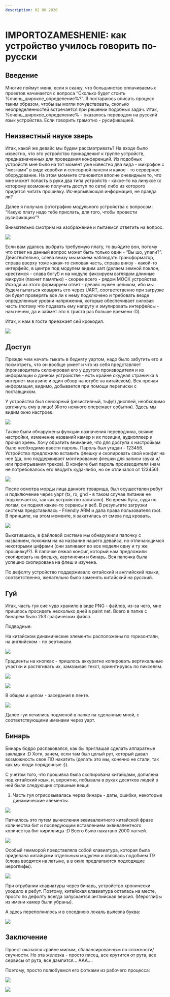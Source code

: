 ```yaml
---
description: 02 08 2020
---
```


# IMPORTOZAMESHENIE: как устройство училось говорить по-русски

## **Введение**

Многие поймут меня, если я скажу, что большинство оплачиваемых проектов начинается с вопроса “Сколько будет стоить %очень\_широкое\_определение%?”. Я постараюсь описать процесс таким образом, чтобы вы могли почувствовать, сколько неопределенностей встречается при решении подобных задач. Итак,  %очень\_широкое\_определение% - оказалось переводом на русский язык устройства. Если говорить грамотно - русификацией. 

## **Неизвестный науке зверь** 

Итак, какой же девайс мы будем рассматривать? На входе было известно, что это устройство принадлежит к группе устройств, предназначенных для проведения конференций. Из подобных устройств мне было на тот момент уже известно два вида - микрофон с “мозгами” в виде коробки и сенсорной панели и какое - то серверное оборудование. На этом моменте становится вполне очевидным то, что мне может попасть в руки два типа устройств - какое-то на линуксе \(к которому возможно получить доступ по сети\) либо из которого придется читать прошивку. Исчерпывающая информация, не правда ли?

Далее я получаю фотографию модульного устройства с вопросом: “Какую плату надо тебе прислать, для того, чтобы провести русификацию”?

Внимательно смотрим на изображение и пытаемся ответить на вопрос.

![](https://lh4.googleusercontent.com/JsUuFXTakjyRDBPzf3GWaJLt_7AHQWX8tm_TJ0hInlwJ36FZja23W6B2yu6HXYz7hfGRh5TOQSLbkxseYIJ4_mccCWloWacAMIbFzuz6YEgHidOZJnwirvWJFuYf9nFlO8EDszY)

Если вам удалось выбрать требуемую плату, то выйдите вон, потому что ответ на данный вопрос может быть только один - “Вы шо, упали?”. Действительно, слева внизу мы можем наблюдать трансформатор, справа вверху тоже какая-то силовая часть, справа внизу - какой-то интерфейс, в центре под модулем видим uart \(делаем земной поклон, крестимся - слава богу!\) и на модуле фиксируем взглядом длинные микрухи \(пахнет памятью\) - скорее всего - рядом МОСК устройства. Исходя из этого формируем ответ - девайс нужен целиком, ибо мы будем пытаться ковырять его через UART, соответственно при загрузке он будет проверять все ли к нему подключено и требовать везде определенные уровни напряжения, которые обеспечивает силовая часть \(потому что подавать ему напругу и эмулировать интерфейсы - нам нечем, да и займет это в триста раз больше времени :D\).

Итак, к нам в гости приезжает сей крокодил.

![](https://lh4.googleusercontent.com/dksQYw3R-ostEwBQn60owr0jar3LMBCXfbCOtevKPSsOlMJULkvvIBs_l7p1vRQEs2veCCyNGf6QgQW8tWHi2G-7xKHkvZJYjnLsiRdt9wLM_A95Mck7tDG3ySdDamr6mf2EnDY)

## **Доступ**

Прежде чем начать тыкать в беднягу уартом, надо было забутить его и посмотреть, что он вообще умеет и что из себя представляет \(производитель склонировал его у другого производителя и из информации о данном устройстве - есть крайне скудная страничка в интернет-магазине и один обзор на ютубе на китайском\). Вся прочая информация, видимо, добывается при помощи переписки с поставщиком.

У устройства был сенсорный \(резистивный, тьфу!\) дисплей, необходимо взглянуть ему в лицо! \(Фото немного опережает события\). Здесь мы видим окно настроек.

![](https://lh4.googleusercontent.com/iUlhhRZ4n5eOp939gCU5v6zy7wrnFcucXlC3GBEL7ictAFzQ0vZXaUwU9bJkQzB9FEFT6SGB_KQFfpaJ3CcBG9QydTp78DPs8dqUmlptn49SZHp-6Q1D2ng2hIF0dtqu1A963X0)

Также были обнаружены функции назначения переводчика, всякие настройки, изменение названий камер и их позиции, аудиоплеер и прочая хрень. Хочу обратить внимание, что для доступа к настройкам было необходимо ввести пароль. Пароль был угадан - 123456. Устройство предложило вставить флешку и скопировать свой конфиг на нее \(да, оно поддерживает монтирование флешки для записи звука и/или проигрывания треков\). В конфиге был пароль производителя \(нам не потребовалось его вводить куда-либо, но он отличался от 123456\).

![](https://lh3.googleusercontent.com/nTXyrAXZOr5d_5g0IUkYlizag8TsXTvLOUjE7ML-HfZfwYQowQs6AXNRZdcqjBIC76FD7oG2FEoqUnuzxQ-pwtwIFBFF_-7Ivdaz8cMmO4NRt2tHUdPjfepbhPOw-ifMwC63v4E)

После осмотра морды лица данного товарища, был осуществлен ребут и подключение через уарт \(tx, rx, gnd - в таком случае питание не подключается, так как устройство запитано\). Во время бута, судя по логам, он поднял какие-то сервисы и веб. В результате загрузки система представилась - Friendly ARM и дала права пользователя root. В принципе, на этом моменте, я закатилась от смеха под кровать. 

![](https://lh3.googleusercontent.com/V5nt4aNSTQ2L4u3VC7vqsSeO0i9E3gyA2e0VzsZ_WEUmJD5loOS0S2om77DL2qh2gmPtzKEOszBE1MEA-sZP4vFi0rUx9zoWUMF_nDVW3kzRgxZnDGLZbS8M6PWWQBgZ-E5u27E)

Выкатившись, в файловой системе мы обнаружили папочку с названием, похожим на на название нашего девайса, но отличающимся некоторыми цифрами \(они заливают во все модели одну и ту же прошивку!?\). В папочке лежал конфиг, который нам предложили скопировать на флешку, картиночки и бинарь. Вся папочка была успешно скопирована на флеш и изучена.

По дефолту устройство поддерживало китайский и английский языки, соответственно, желательно было заменять китайский на русский.

## **Гуй** 

Итак, часть гуя сие чудо хранило в виде PNG - файлов, из-за чего, мне пришлось просидеть несколько дней в paint net. Всего в папке с бинарем было 253 графических файла.

Подводные:

На китайском динамические элементы расположены по горизонтали, на английском - по вертикали.

![](https://lh3.googleusercontent.com/kTBkAYyPJl-uHCbmuE06ppkEzjrCtgvpbeqUvv1DgHmfWzPpIG51WZktZJU35a8AnUj5qYoAOOCfMMW-VvctEO9baQyC-KxBlBDRYCwspotf_-EKhmkPcNNbauA1HITRntKCYJw)

Градиенты на кнопках - пришлось аккуратно копировать вертикальные участки и растягивать их, замазывая текст, ориентируясь по пикселям.

![](https://lh3.googleusercontent.com/tAtwmITppfC3qyJN185sj-dAj3zJmvepRf0XKTxVTP_RGXxpwdFN-9Ttt81M5IfNdg8ORkgC_hKfyyx58_AWKC-uVgzWchkA58DkrNOxhysP8-GpKa-fO4ARpqXAHXW2J9NFFL0)

![](https://lh4.googleusercontent.com/D_qSpyMddj7PBmSXcVYcCJEUBMTwxyCiP5QNYYe2_9UQelAoxbaTrjD3-iH5z1wkQW2MPK24eZtOeHt4wFhL_w3LzVFalslsXg5bE5j5ghRKkoc7t4DBB0XblDOQlEgwd84daM4)

В общем и целом - заседания в пенте.

![](https://lh4.googleusercontent.com/XcsF0tTDpgiLtHIXL61w3V06gmtdHbrpTCHOFB7qOXCeM6mQUd2KhrrLvSQRhDcO7jFjbINe_DtP7NZQ_5_jkB-oFfuaCwRhiww9iY3fBi5fjSP2llySPH6tEeOFsOjAG5UOxzk)

Далее гуи лечились подменой в папке на сделанные мной, с соответствующими именами через уарт.

## **Бинарь**

Бинарь бодро распаковался, как бы приглашая сделать аппаратные закладки :D Хотя, зачем, если там был целый рут, который давал возможность свое ПО накатить \(делать это мы, конечно не стали, так как мы люди порядочные :\)\).

С учетом того, что прошивка была скопирована китайцами, допилена под китайский язык, и, вероятно, побывала в руках десятков людей в ней были следующие страшные вещи:

1. Часть гуя отрисовывалась через бинарь - даты, ошибки, некоторые динамические элементы.

![](https://lh6.googleusercontent.com/HFiEqj2OBi810LmZhTAQwEEExmOeq4zmPad_jiAjwShRJgwRkAQK-r_PH2BzdH4mn79pE1k4J5sBO4CNFD3B15NiqC4jCwf15MkXoNWEs16F0TnO3fNc4uWrq0-Gb8XDrlATv5A)

Патчилось это путем вычисления эквивалентного китайской фразе количества бит и последующим вставлением эквивалентного количества бит кириллицы :D Всего было накатано 2000 патчей.

![](https://lh6.googleusercontent.com/cLFBvyoCH5IeC0mQcvx5N1eelKgZ9N1h5Dp34EFkMqC1FBqbUb8Vk6FfJLqq236lDblJ-h8WrwLqHDGEcIrIAWF1NCij-wmt9YW_tqyMrNmuiqzJXaOiomy-NXg5IQaY1S8Tscg)

Особый гемморой представляла собой клавиатура, которая была приделана китайцами отдельным модулем и являлась подобием T9 \(слова вводятся на латыне, а в окне предлагаются подходящие иероглифы\).

![](https://lh4.googleusercontent.com/PX_BXxGFZpz7TK3nG3NfvI2Ro0uMpDdocuFRSF0Y3xrJOOcqRbSZSLEiJ0DAeO-9piAf1uzwMgSwpi0a_UVIWBtBoydpxTdkd8GezJ1LKoJsCg7hJAzWNMb9uq-H6s7wcbA5w_k)

При отрубании клавиатуры через бинарь, устройство хронически уходило в ребут. Поэтому, китайская клавиатура осталась на месте, просто по дефолту всегда запускается английская версия. \(Иероглифы из имени камер были убраны\).

А здесь переполнилось и в соседнюю локаль вылезла буква:

![](https://lh5.googleusercontent.com/rmPvr9-2xnPA9bcnCFGsqjK9rYHN1nA6grZF_evL_H7CG_RkpYxvDbnlWkS3L6On6H9tknTm1Pl6qostOZwtDnxzefWEWUfrFNiyqTWxmYrchHJh38pgqUFrsZMuRD1WFYqiWtY)

## **Заключение**

Проект оказался крайне милым, сбалансированным по сложности/скучности. Но эта железка - просто писец, все крутится от рута, все сервисы от рута, все дампится… ААА....

Поэтому, просто полюбуемся его фотками из рабочего процесса:

![](https://lh6.googleusercontent.com/XICq9wZ2W7hUHM0vCAjhPmclmM_UMe1FWcRrJWVOMMYxh7G_GyIeSFbdI-XzFcoqD3W1EsNCpyo9KmtjhkjcNp9zlY-byIka_WBLewUQbo6FrQE_GN_0KnOBBiVXD_rlf3_6U7U)

![](https://lh3.googleusercontent.com/PieBPj9B7MYoSyyiUkJlbF0INTpkDuwV1BcT9GR5vqEE-BvED_b4EzPCbVPO6TEYZ2dSNfmn03jwyn2sT_TLMBmPPFrop0EkOZ0ycX9RIDUffGEHwHqizIRwlTAGtqtoUqEZ3K0)

